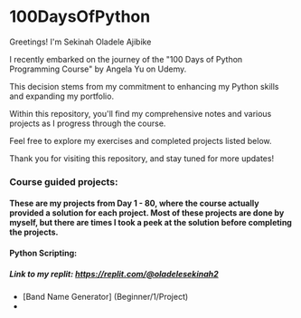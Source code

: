 # 100DaysOfPython

Greetings! I'm Sekinah Oladele Ajibike

I recently embarked on the journey of the "100 Days of Python Programming Course" by Angela Yu on Udemy. 

This decision stems from my commitment to enhancing my Python skills and expanding my portfolio. 

Within this repository, you'll find my comprehensive notes and various projects as I progress through the course. 

Feel free to explore my exercises and completed projects listed below. 

Thank you for visiting this repository, and stay tuned for more updates!

### Course guided projects:
#### These are my projects from Day 1 - 80, where the course actually provided a solution for each project. Most of these projects are done by myself, but there are times I took a peek at the solution before completing the projects.

#### Python Scripting:
##### Link to my replit: https://replit.com/@oladelesekinah2 
- [Band Name Generator] (Beginner/1/Project)
- 
